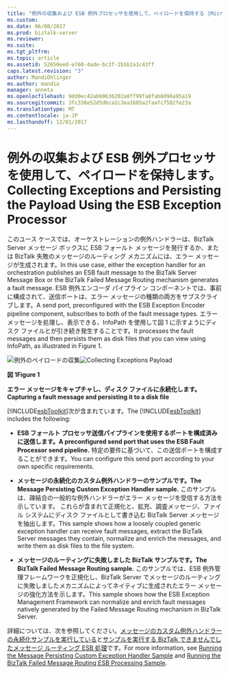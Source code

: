 ```yaml
---
title: "例外の収集および ESB 例外プロセッサを使用して、ペイロードを保持する |Microsoft ドキュメント"
ms.custom: 
ms.date: 06/08/2017
ms.prod: biztalk-server
ms.reviewer: 
ms.suite: 
ms.tgt_pltfrm: 
ms.topic: article
ms.assetid: 52650eed-e760-4ade-bc3f-2b5b2a1c43ff
caps.latest.revision: "3"
author: MandiOhlinger
ms.author: mandia
manager: anneta
ms.openlocfilehash: 9dd0ec42ab60636202a8ff99fa8fab8d96a95a19
ms.sourcegitcommit: 3fc338e52d5dbca2c3ea1685a2faafc7582fe23a
ms.translationtype: MT
ms.contentlocale: ja-JP
ms.lasthandoff: 12/01/2017
---
```

# <a name="collecting-exceptions-and-persisting-the-payload-using-the-esb-exception-processor"></a><span data-ttu-id="2150d-102">例外の収集および ESB 例外プロセッサを使用して、ペイロードを保持します。</span><span class="sxs-lookup"><span data-stu-id="2150d-102">Collecting Exceptions and Persisting the Payload Using the ESB Exception Processor</span></span>
<span data-ttu-id="2150d-103">このユース ケースでは、オーケストレーションの例外ハンドラーは、BizTalk Server メッセージ ボックスに ESB フォールト メッセージを発行するか、または BizTalk 失敗のメッセージのルーティング メカニズムには、エラー メッセージが生成されます。</span><span class="sxs-lookup"><span data-stu-id="2150d-103">In this use case, either the exception handler for an orchestration publishes an ESB fault message to the BizTalk Server Message Box or the BizTalk Failed Message Routing mechanism generates a fault message.</span></span> <span data-ttu-id="2150d-104">ESB 例外エンコーダ パイプライン コンポーネントでは、事前に構成されて、送信ポートは、エラー メッセージの種類の両方をサブスクライブします。</span><span class="sxs-lookup"><span data-stu-id="2150d-104">A send port, preconfigured with the ESB Exception Encoder pipeline component, subscribes to both of the fault message types.</span></span> <span data-ttu-id="2150d-105">エラー メッセージを処理し、表示できる、InfoPath を使用して図 1 に示すようにディスク ファイルとが引き続き発生することです。</span><span class="sxs-lookup"><span data-stu-id="2150d-105">It processes the fault messages and then persists them as disk files that you can view using InfoPath, as illustrated in Figure 1.</span></span>  
  
 <span data-ttu-id="2150d-106">![例外のペイロードの収集](../esb-toolkit/media/ch3-collectingexceptionspayload.gif "Ch3 CollectingExceptionsPayload")</span><span class="sxs-lookup"><span data-stu-id="2150d-106">![Collecting Exceptions Payload](../esb-toolkit/media/ch3-collectingexceptionspayload.gif "Ch3-CollectingExceptionsPayload")</span></span>  
  
 <span data-ttu-id="2150d-107">**図 1**</span><span class="sxs-lookup"><span data-stu-id="2150d-107">**Figure 1**</span></span>  
  
 <span data-ttu-id="2150d-108">**エラー メッセージをキャプチャし、ディスク ファイルに永続化します。**</span><span class="sxs-lookup"><span data-stu-id="2150d-108">**Capturing a fault message and persisting it to a disk file**</span></span>  
  
 <span data-ttu-id="2150d-109">[!INCLUDE[esbToolkit](../includes/esbtoolkit-md.md)]次が含まれています。</span><span class="sxs-lookup"><span data-stu-id="2150d-109">The [!INCLUDE[esbToolkit](../includes/esbtoolkit-md.md)] includes the following:</span></span>  
  
-   <span data-ttu-id="2150d-110">**ESB フォールト プロセッサ送信パイプラインを使用するポートを構成済みに送信します。**</span><span class="sxs-lookup"><span data-stu-id="2150d-110">**A preconfigured send port that uses the ESB Fault Processor send pipeline.**</span></span> <span data-ttu-id="2150d-111">特定の要件に基づいて、この送信ポートを構成することができます。</span><span class="sxs-lookup"><span data-stu-id="2150d-111">You can configure this send port according to your own specific requirements.</span></span>  
  
-   <span data-ttu-id="2150d-112">**メッセージの永続化のカスタム例外ハンドラーのサンプルです。**</span><span class="sxs-lookup"><span data-stu-id="2150d-112">**The Message Persisting Custom Exception Handler sample.**</span></span> <span data-ttu-id="2150d-113">このサンプルは、疎結合の一般的な例外ハンドラーがエラー メッセージを受信する方法を示しています。 これらが含まれて正規化と、拡充、調査メッセージ、ファイル システムにディスク ファイルとして書き込む BizTalk Server メッセージを抽出します。</span><span class="sxs-lookup"><span data-stu-id="2150d-113">This sample shows how a loosely coupled generic exception handler can receive fault messages, extract the BizTalk Server messages they contain, normalize and enrich the messages, and write them as disk files to the file system.</span></span>  
  
-   <span data-ttu-id="2150d-114">**メッセージのルーティングに失敗しました BizTalk サンプルです。**</span><span class="sxs-lookup"><span data-stu-id="2150d-114">**The BizTalk Failed Message Routing sample.**</span></span> <span data-ttu-id="2150d-115">このサンプルでは、ESB 例外管理フレームワークを正規化し、BizTalk Server でメッセージのルーティングに失敗しましたメカニズムによってネイティブに生成されたエラー メッセージの強化方法を示します。</span><span class="sxs-lookup"><span data-stu-id="2150d-115">This sample shows how the ESB Exception Management Framework can normalize and enrich fault messages natively generated by the Failed Message Routing mechanism in BizTalk Server.</span></span>  
  
 <span data-ttu-id="2150d-116">詳細については、次を参照してください。[メッセージのカスタム例外ハンドラーの永続化サンプルを実行している](../esb-toolkit/running-the-message-persisting-custom-exception-handler-sample.md)と[サンプルを実行する BizTalk できませんでしたメッセージ ルーティング ESB 処理](../esb-toolkit/running-the-biztalk-failed-message-routing-esb-processing-sample.md)です。</span><span class="sxs-lookup"><span data-stu-id="2150d-116">For more information, see [Running the Message Persisting Custom Exception Handler Sample](../esb-toolkit/running-the-message-persisting-custom-exception-handler-sample.md) and [Running the BizTalk Failed Message Routing ESB Processing Sample](../esb-toolkit/running-the-biztalk-failed-message-routing-esb-processing-sample.md).</span></span>